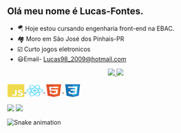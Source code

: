 ## Olá meu nome é Lucas-Fontes.

- 🪂 Hoje estou cursando engenharia front-end na EBAC.
- 🏘️ Moro em São José dos Pinhais-PR
- ☑️ Curto jogos eletronicos
- 😃Email- Lucas98_2009@hotmail.com

<div align="center">
  <a href="https://github.com/lucasfontes98">
  <img height="180em" src="https://github-readme-stats.vercel.app/api?username=lucasfontes98&show_icons=&theme=dracula&include_all_commits=true&count_private=true"/>
  <img height="180em" src="https://github-readme-stats.vercel.app/api/top-langs/?username=lucasfontes98&layout=compact&langs_count=7&theme=dracula"/>
</div>
<div style="display: inline_block"><br>
  <img align="center" alt="Rafa-Js" height="30" width="40" src="https://raw.githubusercontent.com/devicons/devicon/master/icons/javascript/javascript-plain.svg">
  <img align="center" alt="Rafa-React" height="30" width="40" src="https://raw.githubusercontent.com/devicons/devicon/master/icons/react/react-original.svg">
  <img align="center" alt="Rafa-HTML" height="30" width="40" src="https://raw.githubusercontent.com/devicons/devicon/master/icons/html5/html5-original.svg">
  <img align="center" alt="Rafa-CSS" height="30" width="40" src="https://raw.githubusercontent.com/devicons/devicon/master/icons/css3/css3-original.svg">
</div><br>
  
  
  <div>
  <a href="https://www.instagram.com/_fontes98/" target="_blank"><img src="https://img.shields.io/badge/-Instagram-%23E4405F?style=for-the-badge&logo=instagram&logoColor=white" target="_blank"></a>
  <a href="https://www.linkedin.com/in/lucas-fontes-628712213" target="_blank"><img src="https://img.shields.io/badge/-LinkedIn-%230077B5?style=for-the-badge&logo=linkedin&logoColor=white" target="_blank"></a> 

   ![Snake animation](https://github.com/lucasfontes98/lucasfontes98/blob/output/github-contribution-grid-snake.svg)
  </div>




